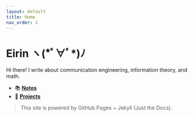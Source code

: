 ```yaml
---
layout: default
title: Home
nav_order: 1
---
```


# Eirin ヽ(\*ﾟ∀ﾟ\*)ﾉ

Hi there! I write about communication engineering, information theory, and math.

- 📚 [**Notes**](./notes)
- 🧪 [**Projects**](./projects) 
<!-- - 🧮 Supports inline math like $I(X;Y) = H(X) - H(X\mid Y)$. -->

> This site is powered by GitHub Pages + Jekyll (Just the Docs).